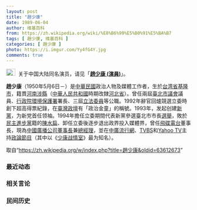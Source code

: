 ```yaml
---
layout: post
title: "趙少康"
date: 1989-06-04
author: 维基百科
from: https://zh.wikipedia.org/wiki/%E8%B6%99%E5%B0%91%E5%BA%B7
tags: [ 趙少康, 维基百科 ]
categories: [ 趙少康 ]
photo: https://i.imgur.com/Yy4fG4Y.jpg
comments: true
---
```

<div class="mw-parser-output"><div role="note" class="hatnote navigation-not-searchable"><a href="/wiki/Wikipedia:%E6%B6%88%E6%AD%A7%E4%B9%89" title="Wikipedia:消歧义"><img alt="Disambig gray.svg" src="//upload.wikimedia.org/wikipedia/commons/thumb/5/5f/Disambig_gray.svg/25px-Disambig_gray.svg.png" decoding="async" width="25" height="19" srcset="//upload.wikimedia.org/wikipedia/commons/thumb/5/5f/Disambig_gray.svg/38px-Disambig_gray.svg.png 1.5x, //upload.wikimedia.org/wikipedia/commons/thumb/5/5f/Disambig_gray.svg/50px-Disambig_gray.svg.png 2x" data-file-width="220" data-file-height="168"></a>&nbsp;&nbsp;关于中国大陆同名演员，请见「<b><a href="/wiki/%E8%B6%99%E5%B0%91%E5%BA%B7_(%E6%BC%94%E5%93%A1)" title="趙少康 (演員)">趙少康 (演員)</a></b>」。</div>


<p><b>趙少康</b>（1950年5月6日<span class="useeditintro" title="Template:BLP editintro">－</span>）是<a href="/wiki/%E4%B8%AD%E8%8F%AF%E6%B0%91%E5%9C%8B" title="中華民國">中華民國</a>政治人物及媒體工作者，生於<a href="/wiki/%E5%8F%B0%E6%B9%BE%E7%9C%81" class="mw-redirect" title="台湾省">台湾省</a><a href="/wiki/%E5%9F%BA%E9%9A%86%E5%B8%82" title="基隆市">基隆市</a>，籍貫<a href="/wiki/%E6%B2%B3%E5%8D%97%E7%9C%81_(%E4%B8%AD%E8%8F%AF%E6%B0%91%E5%9C%8B)" title="河南省 (中華民國)">河南</a><a href="/wiki/%E6%B6%89%E5%8E%BF" title="涉县">涉縣</a>（<a href="/wiki/%E4%B8%AD%E8%8F%AF%E4%BA%BA%E6%B0%91%E5%85%B1%E5%92%8C%E5%9C%8B" class="mw-redirect" title="中華人民共和國">中華人民共和國</a>時期改隸<a href="/wiki/%E6%B2%B3%E5%8C%97%E7%9C%81" title="河北省">河北省</a>）。曾任兩屆<a href="/wiki/%E8%87%BA%E5%8C%97%E5%B8%82%E8%AD%B0%E6%9C%83" title="臺北市議會">臺北市議會</a>議員、<a href="/wiki/%E8%A1%8C%E6%94%BF%E9%99%A2%E7%92%B0%E5%A2%83%E4%BF%9D%E8%AD%B7%E7%BD%B2" title="行政院環境保護署">行政院環境保護署</a>署長、三屆<a href="/wiki/%E7%AB%8B%E6%B3%95%E5%A7%94%E5%93%A1" class="mw-redirect" title="立法委員">立法委員</a>等公職。1992年辭官回爐競選立委時創下超高得票紀錄，在<a href="/wiki/%E8%87%BA%E7%81%A3%E6%94%BF%E5%A3%87" class="mw-redirect" title="臺灣政壇">臺灣政壇</a>有「政治金童」的稱號。1993年，发起创建<a href="/wiki/%E6%96%B0%E9%BB%A8" title="新黨">新黨</a>，为新党首任领袖。1994年擔任立委期間代表新黨參選臺北市市長<a href="/wiki/1994%E5%B9%B4%E4%B8%AD%E8%8F%AF%E6%B0%91%E5%9C%8B%E7%9C%81%E5%B8%82%E9%95%B7%E6%9A%A8%E7%9C%81%E5%B8%82%E8%AD%B0%E5%93%A1%E9%81%B8%E8%88%89" title="1994年中華民國省市長暨省市議員選舉">選舉</a>，敗於<a href="/wiki/%E6%B0%91%E4%B8%BB%E9%80%B2%E6%AD%A5%E9%BB%A8" title="民主進步黨">民主進步黨</a>籍的<a href="/wiki/%E9%99%B3%E6%B0%B4%E6%89%81" title="陳水扁">陳水扁</a>、卸任立委後逐步退出政界投入媒體界，曾任<a href="/wiki/%E9%A3%9B%E7%A2%9F%E9%9B%BB%E5%8F%B0" class="mw-redirect" title="飛碟電台">飛碟電台</a>董事長，現為<a href="/wiki/%E4%B8%AD%E5%9C%8B%E5%BB%A3%E6%92%AD%E5%85%AC%E5%8F%B8" title="中國廣播公司">中國廣播公司</a><a href="/wiki/%E8%91%A3%E4%BA%8B%E9%95%B7" title="董事長">董事長</a>兼<a href="/wiki/%E7%B8%BD%E7%B6%93%E7%90%86" class="mw-redirect" title="總經理">總經理</a>，並在<a href="/wiki/%E4%B8%AD%E5%BB%A3%E6%B5%81%E8%A1%8C%E7%B6%B2" title="中廣流行網">中廣流行網</a>、<a href="/wiki/TVBS_(%E9%A0%BB%E9%81%93)" title="TVBS (頻道)">TVBS</a>和<a href="/wiki/Yahoo_TV" class="mw-redirect" title="Yahoo TV">Yahoo TV</a>主持<a href="/wiki/%E6%94%BF%E8%AB%96%E7%AF%80%E7%9B%AE" title="政論節目">政論節目</a>（其中以《<a href="/wiki/%E5%B0%91%E5%BA%B7%E6%88%B0%E6%83%85%E5%AE%A4" title="少康戰情室">少康战情室</a>》最为知名）。
</p>
</div><noscript><img src="//zh.wikipedia.org/wiki/Special:CentralAutoLogin/start?type=1x1" alt="" title="" width="1" height="1" style="border: none; position: absolute;"></noscript>
<div class="printfooter">取自“<a dir="ltr" href="https://zh.wikipedia.org/w/index.php?title=趙少康&amp;oldid=63612673">https://zh.wikipedia.org/w/index.php?title=趙少康&amp;oldid=63612673</a>”</div><div id="recent-news"><h3>最近动态</h3><ul></ul></div><div id="open-opinion"><h3>相关言论</h3><ul></ul></div><div id="mjls-record"><h3>民间历史</h3><ul></ul></div>